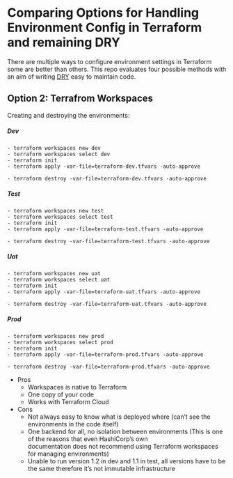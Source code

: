 # Comparing Options for Handling Environment Config in Terraform and remaining DRY

There are multiple ways to configure environment settings in Terraform some are better than others.  This repo evaluates four possible methods with an aim of writing [DRY](https://en.wikipedia.org/wiki/Don%27t_repeat_yourself) easy to maintain code. 


## Option 2: Terrafrom Workspaces

Creating and destroying the environments:


##### Dev 
```
- terraform workspaces new dev
- terraform workspaces select dev
- terraform init
- terraform apply -var-file=terraform-dev.tfvars -auto-approve

- terraform destroy -var-file=terraform-dev.tfvars -auto-approve
```

##### Test
```
- terraform workspaces new test
- terraform workspaces select test
- terraform init
- terraform apply -var-file=terraform-test.tfvars -auto-approve

- terraform destroy -var-file=terraform-test.tfvars -auto-approve
```

##### Uat
```
- terraform workspaces new uat
- terraform workspaces select uat
- terraform init
- terraform apply -var-file=terraform-uat.tfvars -auto-approve

- terraform destroy -var-file=terraform-uat.tfvars -auto-approve
```

##### Prod
```
- terraform workspaces new prod
- terraform workspaces select prod
- terraform init
- terraform apply -var-file=terraform-prod.tfvars -auto-approve

- terraform destroy -var-file=terraform-prod.tfvars -auto-approve
```

- Pros
    - Workspaces is native to Terraform
    - One copy of your code	
    - Works with Terraform Cloud
- Cons
    - Not always easy to know what is deployed where (can’t see the environments in the code itself)
    - One backend for all, no isolation between environments (This is one of the reasons that even HashiCorp’s own documentation does not recommend using Terraform workspaces for managing environments)
    - Unable to run version 1.2 in dev and 1.1 in test, all versions have to be the same therefore it’s not immutable infrastructure
